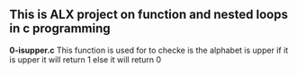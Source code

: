 ## This is ALX project on function and nested loops in c programming

**0-isupper.c** This function is used for to checke is the alphabet is upper if it is upper it will return 1 else it will return 0

